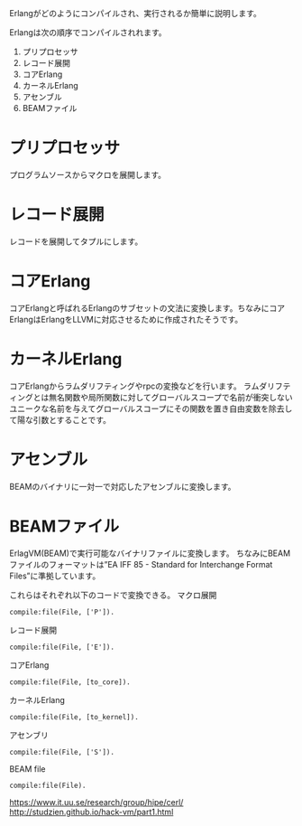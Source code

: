 
Erlangがどのようにコンパイルされ、実行されるか簡単に説明します。

Erlangは次の順序でコンパイルされれます。
1. プリプロセッサ
1. レコード展開
1. コアErlang
1. カーネルErlang
1. アセンブル
1. BEAMファイル

# プリプロセッサ
プログラムソースからマクロを展開します。
# レコード展開
レコードを展開してタプルにします。
# コアErlang
コアErlangと呼ばれるErlangのサブセットの文法に変換します。ちなみにコアErlangはErlangをLLVMに対応させるために作成されたそうです。

# カーネルErlang
コアErlangからラムダリフティングやrpcの変換などを行います。
ラムダリフティングとは無名関数や局所関数に対してグローバルスコープで名前が衝突しないユニークな名前を与えてグローバルスコープにその関数を置き自由変数を除去して陽な引数とすることです。
# アセンブル
BEAMのバイナリに一対一で対応したアセンブルに変換します。

# BEAMファイル
ErlagVM(BEAM)で実行可能なバイナリファイルに変換します。
ちなみにBEAMファイルのフォーマットは”EA IFF 85 - Standard for Interchange Format Files”に準拠しています。


これらはそれぞれ以下のコードで変換できる。
マクロ展開
````
compile:file(File, ['P']).
````
レコード展開
````
compile:file(File, ['E']).
````
コアErlang
````
compile:file(File, [to_core]).
````
カーネルErlang
````
compile:file(File, [to_kernel]).
````
アセンブリ
````
compile:file(File, ['S']).
````
BEAM file
````
compile:file(File).
````

https://www.it.uu.se/research/group/hipe/cerl/
http://studzien.github.io/hack-vm/part1.html
